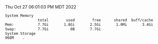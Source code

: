 Thu Oct 27 06:01:03 PM MDT 2022
```bash
System Memory
               total        used        free      shared  buff/cache   available
Mem:           7.7Gi       1.8Gi       2.5Gi       1.0Mi       3.4Gi       5.7Gi
Swap:          7.7Gi          0B       7.7Gi
System Storage
968M	.
```
```bash
